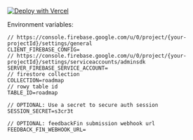 [![Deploy with Vercel](https://vercel.com/button)](https://vercel.com/new/clone?repository-url=https%3A%2F%2Fgithub.com%2Frowyio%2Froadmap&env=CLIENT_FIREBASE_CONFIG,SERVER_FIREBASE_SERVICE_ACCOUNT,SESSION_SECRET,COLLECTION,TABLE_ID&project-name=rowy-roadmap&repository-name=rowy-roadmap)

Environment variables: 
```
// https://console.firebase.google.com/u/0/project/{your-projectId}/settings/general
CLIENT_FIREBASE_CONFIG=
// https://console.firebase.google.com/u/0/project/{your-projectId}/settings/serviceaccounts/adminsdk
SERVER_FIREBASE_SERVICE_ACCOUNT=
// firestore collection
COLLECTION=roadmap
// rowy table id
TABLE_ID=roadmap

// OPTIONAL: Use a secret to secure auth session
SESSION_SECRET=s3cr3t

// OPTIONAL: feedbackFin submission webhook url
FEEDBACK_FIN_WEBHOOK_URL=
```
